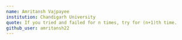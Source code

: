 ```yaml
---
name: Amritansh Vajpayee
institution: Chandigarh University
quote: If you tried and failed for n times, try for (n+1)th time.
github_user: amritansh22
---
```

